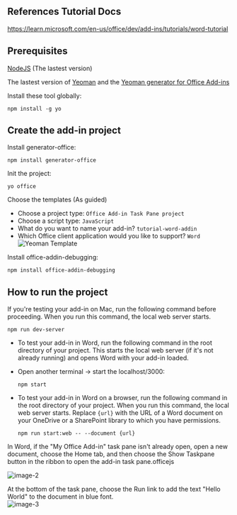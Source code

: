 ## References Tutorial Docs
https://learn.microsoft.com/en-us/office/dev/add-ins/tutorials/word-tutorial

## Prerequisites

[NodeJS](https://nodejs.org/en) (The lastest version)

The lastest version of [Yeoman](https://github.com/yeoman/yo) and the [Yeoman generator for Office Add-ins](https://learn.microsoft.com/en-us/office/dev/add-ins/develop/yeoman-generator-overview)

Install these tool globally:

```
npm install -g yo
```

## Create the add-in project

Install generator-office:

```
npm install generator-office
```

Init the project:

```
yo office
```

Choose the templates (As guided)

- Choose a project type: `Office Add-in Task Pane project`
- Choose a script type: `JavaScript`
- What do you want to name your add-in? `tutorial-word-addin`
- Which Office client application would you like to support? `Word`
  ![Yeoman Template](https://learn.microsoft.com/en-us/office/dev/add-ins/images/yo-office-word.png)

Install office-addin-debugging:

```
npm install office-addin-debugging
```

## How to run the project

If you're testing your add-in on Mac, run the following command before proceeding. When you run this command, the local web server starts.

```
npm run dev-server
```

- To test your add-in in Word, run the following command in the root directory of your project. This starts the local web server (if it's not already running) and opens Word with your add-in loaded.

- Open another terminal -> start the localhost/3000:

  ```
  npm start
  ```

- To test your add-in in Word on a browser, run the following command in the root directory of your project. When you run this command, the local web server starts. Replace `{url}` with the URL of a Word document on your OneDrive or a SharePoint library to which you have permissions.
  ```
  npm run start:web -- --document {url}
  ```

In Word, if the "My Office Add-in" task pane isn't already open, open a new document, choose the Home tab, and then choose the Show Taskpane button in the ribbon to open the add-in task pane.officejs
<br />

![image-2](https://learn.microsoft.com/en-us/office/dev/add-ins/images/word-quickstart-addin-2b.png)

At the bottom of the task pane, choose the Run link to add the text "Hello World" to the document in blue font.
<br />
![image-3](https://learn.microsoft.com/en-us/office/dev/add-ins/images/word-quickstart-addin-1c.png)
